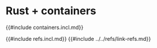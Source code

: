 # Rust + containers

{{#include containers.incl.md}}

{{#include refs.incl.md}}
{{#include ../../refs/link-refs.md}}

<div class="hidden">
</div>
